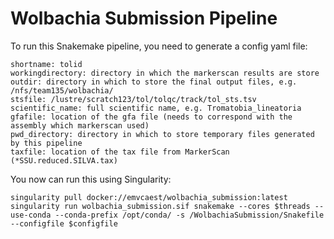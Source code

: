 # Wolbachia Submission Pipeline

To run this Snakemake pipeline, you need to generate a config yaml file:

```
shortname: tolid
workingdirectory: directory in which the markerscan results are store
outdir: directory in which to store the final output files, e.g. /nfs/team135/wolbachia/
stsfile: /lustre/scratch123/tol/tolqc/track/tol_sts.tsv
scientific_name: full scientific name, e.g. Tromatobia_lineatoria
gfafile: location of the gfa file (needs to correspond with the assembly which markerscan used)
pwd_directory: directory in which to store temporary files generated by this pipeline
taxfile: location of the tax file from MarkerScan (*SSU.reduced.SILVA.tax)
```
You now can run this using Singularity:
```
singularity pull docker://emvcaest/wolbachia_submission:latest
singularity run wolbachia_submission.sif snakemake --cores $threads --use-conda --conda-prefix /opt/conda/ -s /WolbachiaSubmission/Snakefile --configfile $configfile
```
